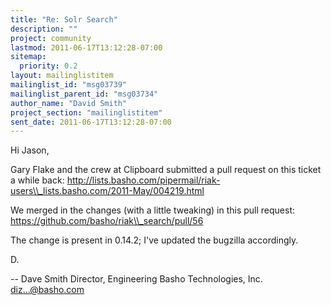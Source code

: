 ```yaml
---
title: "Re: Solr Search"
description: ""
project: community
lastmod: 2011-06-17T13:12:28-07:00
sitemap:
  priority: 0.2
layout: mailinglistitem
mailinglist_id: "msg03739"
mailinglist_parent_id: "msg03734"
author_name: "David Smith"
project_section: "mailinglistitem"
sent_date: 2011-06-17T13:12:28-07:00
---
```



Hi Jason,

Gary Flake and the crew at Clipboard submitted a pull request on this
ticket a while back:
http://lists.basho.com/pipermail/riak-users\\_lists.basho.com/2011-May/004219.html

We merged in the changes (with a little tweaking) in this pull
request: https://github.com/basho/riak\\_search/pull/56

The change is present in 0.14.2; I've updated the bugzilla accordingly.

D.

-- 
Dave Smith
Director, Engineering
Basho Technologies, Inc.
diz...@basho.com

